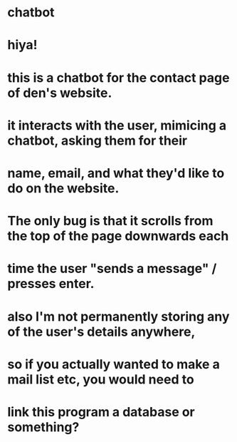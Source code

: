 # chatbot





# hiya! 


# this is a chatbot for the contact page of den's website. 


# it interacts with the user, mimicing a chatbot, asking them for their 
# name, email, and what they'd like to do on the website. 


# The only bug is that it scrolls from the top of the page downwards each 
# time the user "sends a message" / presses enter. 


# also I'm not permanently storing any of the user's details anywhere,
# so if you actually wanted to make a mail list etc, you would need to 
# link this program a database or something?
